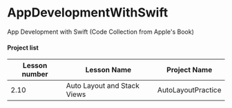 # AppDevelopmentWithSwift
App Development with Swift (Code Collection from Apple's Book)

#### Project list 

Lesson number | Lesson Name | Project Name
--------------|-------------|---------------
	2.10 	| 	Auto Layout and Stack Views 	| 	AutoLayoutPractice 

